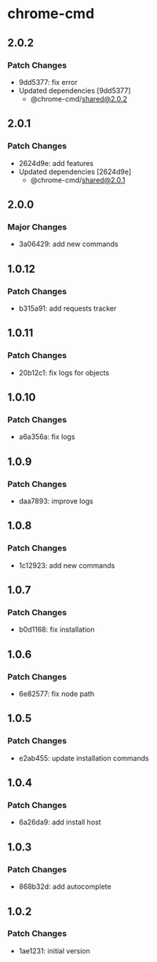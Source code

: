 # chrome-cmd

## 2.0.2

### Patch Changes

- 9dd5377: fix error
- Updated dependencies [9dd5377]
  - @chrome-cmd/shared@2.0.2

## 2.0.1

### Patch Changes

- 2624d9e: add features
- Updated dependencies [2624d9e]
  - @chrome-cmd/shared@2.0.1

## 2.0.0

### Major Changes

- 3a06429: add new commands

## 1.0.12

### Patch Changes

- b315a91: add requests tracker

## 1.0.11

### Patch Changes

- 20b12c1: fix logs for objects

## 1.0.10

### Patch Changes

- a6a356a: fix logs

## 1.0.9

### Patch Changes

- daa7893: improve logs

## 1.0.8

### Patch Changes

- 1c12923: add new commands

## 1.0.7

### Patch Changes

- b0d1168: fix installation

## 1.0.6

### Patch Changes

- 6e82577: fix node path

## 1.0.5

### Patch Changes

- e2ab455: update installation commands

## 1.0.4

### Patch Changes

- 6a26da9: add install host

## 1.0.3

### Patch Changes

- 868b32d: add autocomplete

## 1.0.2

### Patch Changes

- 1ae1231: initial version
